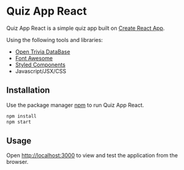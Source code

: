 # Quiz App React

Quiz App React is a simple quiz app built on [Create React App](https://github.com/facebook/create-react-app). 

Using the following tools and libraries:
* [Open Trivia DataBase](https://opentdb.com/api_config.php)
* [Font Awesome](https://fontawesome.com/)
* [Styled Components](https://styled-components.com/)
* Javascript/JSX/CSS

## Installation

Use the package manager [npm](https://www.npmjs.com/) to run Quiz App React.

```bash
npm install
npm start
```

## Usage
Open [http://localhost:3000](http://localhost:3000) to view and test the application from the browser.
